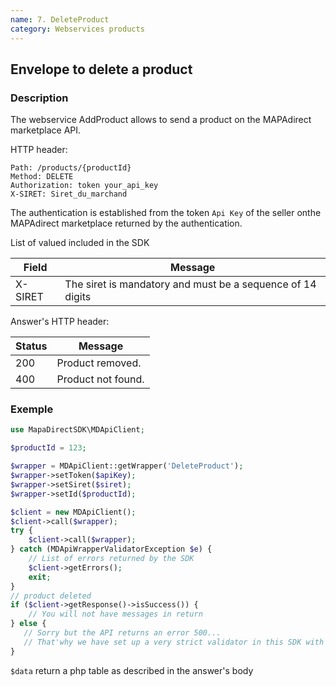 ```yaml
---
name: 7. DeleteProduct
category: Webservices products
---
```



## Envelope to delete a product ##


### Description ###

The webservice AddProduct allows to send a product on the MAPAdirect
marketplace API.

HTTP header:

```
Path: /products/{productId}
Method: DELETE
Authorization: token your_api_key
X-SIRET: Siret_du_marchand
```

The authentication is established from the token `Api Key` of the seller onthe MAPAdirect marketplace returned by the authentication.

List of valued included in the SDK

| Field | Message |
| ------ | ------ |
| X-SIRET | The siret is mandatory and must be a sequence of 14 digits |


Answer's HTTP header:

| Status | Message |
| ------ | ------ |
| 200 | Product removed. |
| 400 | Product not found. |



### Exemple ###

```php
use MapaDirectSDK\MDApiClient;

$productId = 123;

$wrapper = MDApiClient::getWrapper('DeleteProduct');
$wrapper->setToken($apiKey);
$wrapper->setSiret($siret);
$wrapper->setId($productId);

$client = new MDApiClient();
$client->call($wrapper);
try {
    $client->call($wrapper);
} catch (MDApiWrapperValidatorException $e) {
    // List of errors returned by the SDK
    $client->getErrors();
    exit;
}
// product deleted
if ($client->getResponse()->isSuccess()) {
    // You will not have messages in return
} else {
   // Sorry but the API returns an error 500...
   // That'why we have set up a very strict validator in this SDK with every case of known error.
}
```

`$data` return a php table as described in the answer's body
